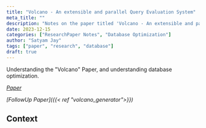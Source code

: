 ```yaml
---
title: "Volcano - An extensible and parallel Query Evaluation System"
meta_title: ""
description: "Notes on the paper titled 'Volcano - An extensible and parallel Query Evaluation System"
date: 2023-12-15
categories: ["ResearchPaper Notes", "Database Optimization"]
author: "Satyam Jay"
tags: ["paper", "research", "database"]
draft: true
---
```


Understanding the "Volcano" Paper, and understanding database optimization.

*[Paper](https://paperhub.s3.amazonaws.com/dace52a42c07f7f8348b08dc2b186061.pdf)*

*[FollowUp Paper]({{< ref  "volcano_generator">}})*



## Context

